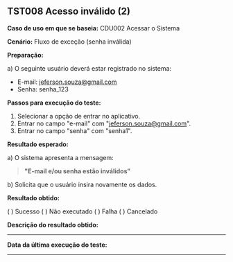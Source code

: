 ## TST008 Acesso inválido (2)

**Caso de uso em que se baseia:** CDU002 Acessar o Sistema 

**Cenário:** Fluxo de exceção (senha inválida)

**Preparação:** 

a) O seguinte usuário deverá estar registrado no sistema:

* E-mail: jeferson.souza@gmail.com
* Senha: senha_123

**Passos para execução do teste:**

1. Selecionar a opção de entrar no aplicativo.
2. Entrar no campo "e-mail" com "jeferson.souza@gmail.com".
3. Entrar no campo "senha" com "senha1".

**Resultado esperado:**

a) O sistema apresenta a mensagem:
>**"E-mail e/ou senha estão inválidos"**

b) Solicita que o usuário insira novamente os dados.

**Resultado obtido:**

( ) Sucesso
( ) Não executado
( ) Falha
( ) Cancelado

**Descrição do resultado obtido:**
___

**Data da última execução do teste:**
___